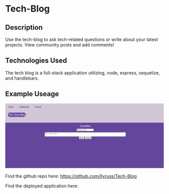 # Tech-Blog

## Description

Use the tech-blog to ask tech-related questions or write about your latest projects. View community posts and add comments!


## Technologies Used 

The tech blog is a full-stack application utilizing, node, express, sequelize, and handlebars.

## Example Useage

![tech-blog](./public/images/tech-blog.png)

Find the github repo here: https://github.com/llyruss/Tech-Blog

Find the deployed application here:

